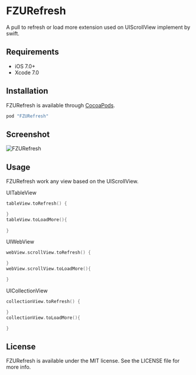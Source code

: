 # FZURefresh

A pull to refresh or load more extension used on UIScrollView implement by swift.

## Requirements
- iOS 7.0+
- Xcode 7.0

## Installation

FZURefresh is available through [CocoaPods](http://cocoapods.org).

```ruby
pod "FZURefresh"
```

## Screenshot
![FZURefresh](Screenshot.gif)

## Usage

FZURefresh work any view based on the UIScrollView.

UITableView
```swift
tableView.toRefresh() {

}
tableView.toLoadMore(){
    
}
```

UIWebView
```swift
webView.scrollView.toRefresh() {

}
webView.scrollView.toLoadMore(){

}
```

UICollectionView
```swift
collectionView.toRefresh() {

}
collectionView.toLoadMore(){

}
```

## License

FZURefresh is available under the MIT license. See the LICENSE file for more info.
